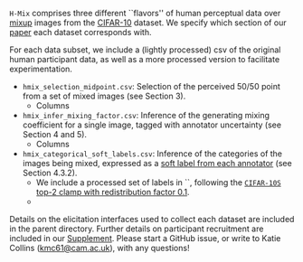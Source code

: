 `H-Mix` comprises three different ``flavors'' of human perceptual data over [mixup](https://arxiv.org/abs/1710.09412) images from the [CIFAR-10](https://www.cs.toronto.edu/~kriz/cifar.html) dataset. We specify which section of our [paper](https://proceedings.mlr.press/v216/collins23a/collins23a.pdf) each dataset corresponds with. 

For each data subset, we include a (lightly processed) csv of the original human participant data, as well as a more processed version to facilitate experimentation.   

* `hmix_selection_midpoint.csv`: Selection of the perceived 50/50 point from a set of mixed images (see Section 3).
     - Columns
* `hmix_infer_mixing_factor.csv`: Inference of the generating mixing coefficient for a single image, tagged with annotator uncertainty (see Section 4 and 5).
     - Columns
* `hmix_categorical_soft_labels.csv`: Inference of the categories of the images being mixed, expressed as a [soft label from each annotator](https://arxiv.org/abs/2207.00810) (see Section 4.3.2).
     - We include a processed set of labels in ``, following the [`CIFAR-10S` top-2 clamp with redistribution factor 0.1](https://github.com/cambridge-mlg/cifar-10s/tree/master/cifar10s_data). 
     - 
Details on the elicitation interfaces used to collect each dataset are included in the parent directory. Further details on participant recruitment are included in our [Supplement](). Please start a GitHub issue, or write to Katie Collins (kmc61@cam.ac.uk), with any questions! 
